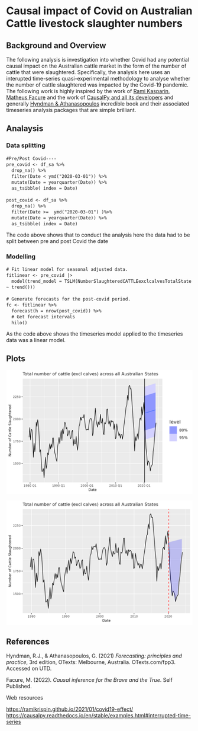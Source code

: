 # Causal impact of Covid on Australian Cattle livestock slaughter numbers

## Background and Overview
The following analysis is investigation into whether Covid had any potential causal impact on the Australian cattle market in the form of the number of cattle that were slaughtered. Specifically, the analysis here uses an interupted time-series quasi-experimental methodology to analyse whether the number of cattle slaughtered was impacted by the Covid-19 pandemic. The following work is highly inspired by the work of [Rami Kasparin](https://ramikrispin.github.io/2021/01/covid19-effect/), [Matheus Facure](https://matheusfacure.github.io/python-causality-handbook/landing-page.html) and the work of [CausalPy and all its developers](https://causalpy.readthedocs.io/en/stable/examples.html#interrupted-time-series) and generally [Hyndman & Athanasopoulos](https://otexts.com/fpp3/) incredible book and their associated timeseries analysis packages that are simple brilliant.

## Analaysis

### Data splitting
```
#Pre/Post Covid----
pre_covid <- df_sa %>%
  drop_na() %>%
  filter(Date < ymd("2020-03-01")) %>%
  mutate(Date = yearquarter(Date)) %>%
  as_tsibble( index = Date)

post_covid <- df_sa %>%
  drop_na() %>%
  filter(Date >=  ymd("2020-03-01") )%>%
  mutate(Date = yearquarter(Date)) %>%
  as_tsibble( index = Date)
```
The code above shows that to conduct the analysis here the data had to be split between pre and post Covid the date 

### Modelling

```
# Fit linear model for seasonal adjusted data.
fitlinear <- pre_covid |>
  model(trend_model = TSLM(NumberSlaughteredCATTLEexclcalvesTotalState ~ trend()))

# Generate forecasts for the post-covid period.
fc <- fitlinear %>%
  forecast(h = nrow(post_covid)) %>%
  # Get forecast intervals
  hilo()

```
As the code above shows the timeseries model applied to the timeseries data was a linear model.

## Plots

![a](https://github.com/HPCurtis/causalcovidcattle/blob/main/img/linearforecast.png?raw=true)

![t](https://github.com/HPCurtis/causalcovidcattle/blob/main/img/causal_impact.png?raw=true)


## References

Hyndman, R.J., & Athanasopoulos, G. (2021) *Forecasting: principles and practice*, 3rd edition, OTexts: Melbourne, Australia. OTexts.com/fpp3. Accessed on UTD.

Facure, M. (2022). *Causal inference for the Brave and the True*. Self Published.

Web resources

https://ramikrispin.github.io/2021/01/covid19-effect/
https://causalpy.readthedocs.io/en/stable/examples.html#interrupted-time-series